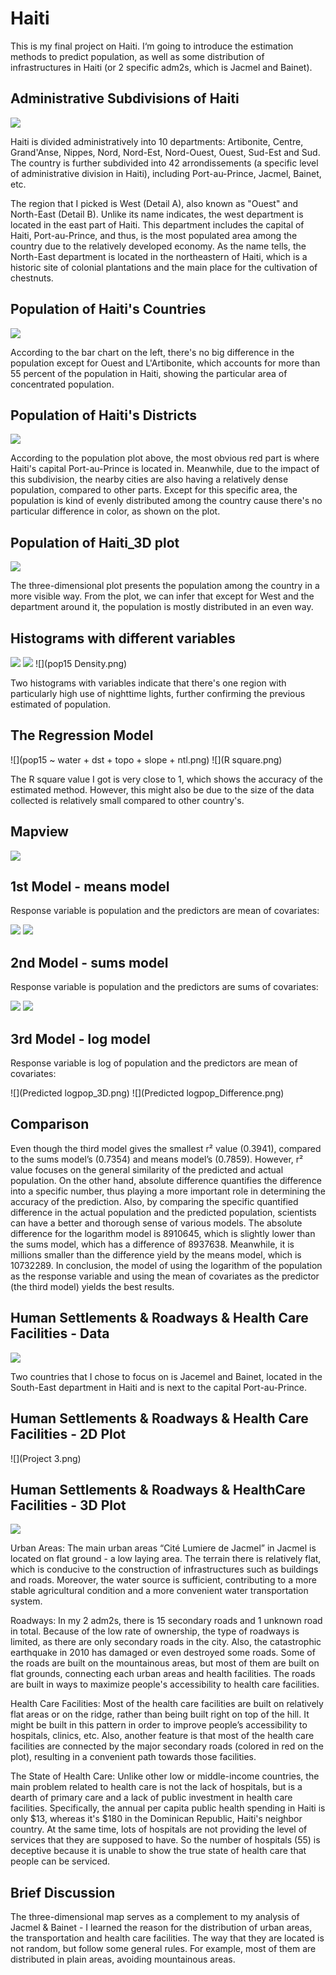 # Haiti

This is my final project on Haiti. I‘m going to introduce the estimation methods to predict population, as well as some distribution of infrastructures in Haiti (or 2 specific adm2s, which is Jacmel and Bainet).

## Administrative Subdivisions of Haiti

![](details3.0.png)

Haiti is divided administratively into 10 departments: Artibonite, Centre, Grand'Anse, Nippes, Nord, Nord-Est, Nord-Ouest, Ouest, Sud-Est and Sud. The country is further subdivided into 42 arrondissements (a specific level of administrative division in Haiti), including Port-au-Prince, Jacmel, Bainet, etc.

The region that I picked is West (Detail A), also known as "Ouest" and North-East (Detail B). Unlike its name indicates, the west department is located in the east part of Haiti. This department includes the capital of Haiti, Port-au-Prince, and thus, is the most populated area among the country due to the relatively developed economy. As the name tells, the North-East department is located in the northeastern of Haiti, which is a historic site of colonial plantations and the main place for the cultivation of chestnuts.

## Population of Haiti's Countries

![](Haiti.png)

According to the bar chart on the left, there's no big difference in the population except for Ouest and L'Artibonite, which accounts for more than 55 percent of the population in Haiti, showing the particular area of concentrated population.

## Population of Haiti's Districts

![](Haiti_pop19_adm2.png)

According to the population plot above, the most obvious red part is where Haiti's capital Port-au-Prince is located in. Meanwhile, due to the impact of this subdivision, the nearby cities are also having a relatively dense population, compared to other parts. Except for this specific area, the population is kind of evenly distributed among the country cause there's no particular difference in color, as shown on the plot.


## Population of Haiti_3D plot

![](Haiti_3D.gif)

The three-dimensional plot presents the population among the country in a more visible way. From the plot, we can infer that except for West and the department around it, the population is mostly distributed in an even way. 

## Histograms with different variables

![](density&ntl.png)
![](density&til+dst040.png)
![](pop15 Density.png)

Two histograms with variables indicate that there's one region with particularly high use of nighttime lights, further confirming the previous estimated of population.

## The Regression Model

![](pop15 ~ water + dst + topo + slope + ntl.png)
![](R square.png)

The R square value I got is very close to 1, which shows the accuracy of the estimated method. However, this might also be due to the size of the data collected is relatively small compared to other country's.

## Mapview

![](Port-au-Prince_mapview.png)

## 1st Model - means model
Response variable is population and the predictors are mean of covariates:

![](population&Means_3D.png)
![](Population&Means_Difference.png)

## 2nd Model - sums model
Response variable is population and the predictors are sums of covariates:

![](Population&Sums_3D.png)
![](Population&Sums_Difference.png)	

## 3rd Model - log model
Response variable is log of population and the predictors are mean of covariates:

![](Predicted logpop_3D.png)
![](Predicted logpop_Difference.png)

## Comparison

Even though the third model gives the smallest r² value (0.3941), compared to the sums model’s (0.7354) and means model’s (0.7859). However, r² value focuses on the general similarity of the predicted and actual population. On the other hand, absolute difference quantifies the difference into a specific number, thus playing a more important role in determining the accuracy of the prediction. Also, by comparing the specific quantified difference in the actual population and the predicted population, scientists can have a better and thorough sense of various models. The absolute difference for the logarithm model is 8910645, which is slightly lower than the sums model, which has a difference of 8937638. Meanwhile, it is millions smaller than the difference yield by the means model, which is 10732289. In conclusion, the model of using the logarithm of the population as the response variable and using the mean of covariates as the predictor (the third model) yields the best results.

## Human Settlements & Roadways & Health Care Facilities - Data

![](Table.png)

Two countries that I chose to focus on is Jacemel and Bainet, located in the South-East department in Haiti and is next to the capital Port-au-Prince.

## Human Settlements & Roadways & Health Care Facilities - 2D Plot

![](Project 3.png)

## Human Settlements & Roadways & HealthCare Facilities - 3D Plot

![](roadways.gif)

Urban Areas: The main urban areas “Cité Lumiere de Jacmel” in Jacmel is located on flat ground - a low laying area. The terrain there is relatively flat, which is conducive to the construction of infrastructures such as buildings and roads. Moreover, the water source is sufficient, contributing to a more stable agricultural condition and a more convenient water transportation system.

Roadways: In my 2 adm2s, there is 15 secondary roads and 1 unknown road in total. Because of the low rate of ownership, the type of roadways is limited, as there are only secondary roads in the city. Also, the catastrophic earthquake in 2010 has damaged or even destroyed some roads. Some of the roads are built on the mountainous areas, but most of them are built on flat grounds, connecting each urban areas and health facilities. The roads are built in ways to maximize people's accessibility to health care facilities.

Health Care Facilities: Most of the health care facilities are built on relatively flat areas or on the ridge, rather than being built right on top of the hill. It might be built in this pattern in order to improve people’s accessibility to hospitals, clinics, etc. Also, another feature is that most of the health care facilities are connected by the major secondary roads (colored in red on the plot), resulting in a convenient path towards those facilities.

The State of Health Care: Unlike other low or middle-income countries, the main problem related to health care is not the lack of hospitals, but is a dearth of primary care and a lack of public investment in health care facilities. Specifically, the annual per capita public health spending in Haiti is only $13, whereas it's $180 in the Dominican Republic, Haiti's neighbor country. At the same time, lots of hospitals are not providing the level of services that they are supposed to have. So the number of hospitals (55) is deceptive because it is unable to show the true state of health care that people can be serviced.

## Brief Discussion

The three-dimensional map serves as a complement to my analysis of Jacmel & Bainet - I learned the reason for the distribution of urban areas, the transportation and health care facilities. The way that they are located is not random, but follow some general rules. For example, most of them are distributed in plain areas, avoiding mountainous areas.


















